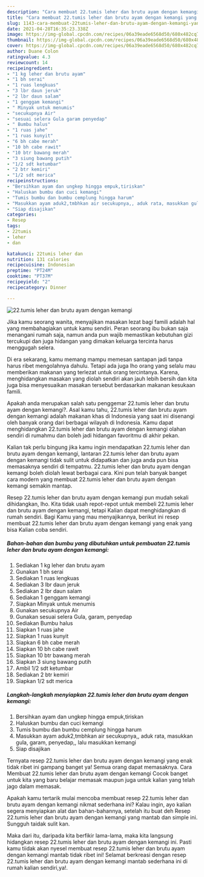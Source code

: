 ```yaml
---
description: "Cara membuat 22.tumis leher dan brutu ayam dengan kemangi yang enak dan Mudah Dibuat"
title: "Cara membuat 22.tumis leher dan brutu ayam dengan kemangi yang enak dan Mudah Dibuat"
slug: 1143-cara-membuat-22tumis-leher-dan-brutu-ayam-dengan-kemangi-yang-enak-dan-mudah-dibuat
date: 2021-04-28T16:35:23.338Z
image: https://img-global.cpcdn.com/recipes/06a39eade6568d50/680x482cq70/22tumis-leher-dan-brutu-ayam-dengan-kemangi-foto-resep-utama.jpg
thumbnail: https://img-global.cpcdn.com/recipes/06a39eade6568d50/680x482cq70/22tumis-leher-dan-brutu-ayam-dengan-kemangi-foto-resep-utama.jpg
cover: https://img-global.cpcdn.com/recipes/06a39eade6568d50/680x482cq70/22tumis-leher-dan-brutu-ayam-dengan-kemangi-foto-resep-utama.jpg
author: Duane Colon
ratingvalue: 4.3
reviewcount: 14
recipeingredient:
- "1 kg leher dan brutu ayam"
- "1 bh serai"
- "1 ruas lengkuas"
- "3 lbr daun jeruk"
- "2 lbr daun salam"
- "1 genggam kemangi"
- " Minyak untuk menumis"
- "secukupnya Air"
- "sesuai selera Gula garam penyedap"
- " Bumbu halus"
- "1 ruas jahe"
- "1 ruas kunyit"
- "6 bh cabe merah"
- "10 bh cabe rawit"
- "10 btr bawang merah"
- "3 siung bawang putih"
- "1/2 sdt ketumbar"
- "2 btr kemiri"
- "1/2 sdt merica"
recipeinstructions:
- "Bersihkan ayam dan ungkep hingga empuk,tiriskan"
- "Haluskan bumbu dan cuci kemangi"
- "Tumis bumbu dan bumbu cemplung hingga harum"
- "Masukkan ayam aduk2,tmbhkan air secukupnya,, aduk rata, masukkan gula, garam, penyedap,, lalu masukkan kemangi"
- "Siap disajikan"
categories:
- Resep
tags:
- 22tumis
- leher
- dan

katakunci: 22tumis leher dan 
nutrition: 131 calories
recipecuisine: Indonesian
preptime: "PT24M"
cooktime: "PT37M"
recipeyield: "2"
recipecategory: Dinner

---
```



![22.tumis leher dan brutu ayam dengan kemangi](https://img-global.cpcdn.com/recipes/06a39eade6568d50/680x482cq70/22tumis-leher-dan-brutu-ayam-dengan-kemangi-foto-resep-utama.jpg)

Jika kamu seorang wanita, menyajikan masakan lezat bagi famili adalah hal yang membahagiakan untuk kamu sendiri. Peran seorang ibu bukan saja menangani rumah saja, namun anda pun wajib memastikan kebutuhan gizi tercukupi dan juga hidangan yang dimakan keluarga tercinta harus menggugah selera.

Di era  sekarang, kamu memang mampu memesan santapan jadi tanpa harus ribet mengolahnya dahulu. Tetapi ada juga lho orang yang selalu mau memberikan makanan yang terlezat untuk orang tercintanya. Karena, menghidangkan masakan yang diolah sendiri akan jauh lebih bersih dan kita juga bisa menyesuaikan masakan tersebut berdasarkan makanan kesukaan famili. 



Apakah anda merupakan salah satu penggemar 22.tumis leher dan brutu ayam dengan kemangi?. Asal kamu tahu, 22.tumis leher dan brutu ayam dengan kemangi adalah makanan khas di Indonesia yang saat ini disenangi oleh banyak orang dari berbagai wilayah di Indonesia. Kamu dapat menghidangkan 22.tumis leher dan brutu ayam dengan kemangi olahan sendiri di rumahmu dan boleh jadi hidangan favoritmu di akhir pekan.

Kalian tak perlu bingung jika kamu ingin mendapatkan 22.tumis leher dan brutu ayam dengan kemangi, lantaran 22.tumis leher dan brutu ayam dengan kemangi tidak sulit untuk didapatkan dan juga anda pun bisa memasaknya sendiri di tempatmu. 22.tumis leher dan brutu ayam dengan kemangi boleh diolah lewat berbagai cara. Kini pun telah banyak banget cara modern yang membuat 22.tumis leher dan brutu ayam dengan kemangi semakin mantap.

Resep 22.tumis leher dan brutu ayam dengan kemangi pun mudah sekali dihidangkan, lho. Kita tidak usah repot-repot untuk membeli 22.tumis leher dan brutu ayam dengan kemangi, tetapi Kalian dapat menghidangkan di rumah sendiri. Bagi Kamu yang mau menyajikannya, berikut ini resep membuat 22.tumis leher dan brutu ayam dengan kemangi yang enak yang bisa Kalian coba sendiri.

<!--inarticleads1-->

##### Bahan-bahan dan bumbu yang dibutuhkan untuk pembuatan 22.tumis leher dan brutu ayam dengan kemangi:

1. Sediakan 1 kg leher dan brutu ayam
1. Gunakan 1 bh serai
1. Sediakan 1 ruas lengkuas
1. Sediakan 3 lbr daun jeruk
1. Sediakan 2 lbr daun salam
1. Sediakan 1 genggam kemangi
1. Siapkan  Minyak untuk menumis
1. Gunakan secukupnya Air
1. Gunakan sesuai selera Gula, garam, penyedap
1. Sediakan  Bumbu halus
1. Siapkan 1 ruas jahe
1. Siapkan 1 ruas kunyit
1. Siapkan 6 bh cabe merah
1. Siapkan 10 bh cabe rawit
1. Siapkan 10 btr bawang merah
1. Siapkan 3 siung bawang putih
1. Ambil 1/2 sdt ketumbar
1. Sediakan 2 btr kemiri
1. Siapkan 1/2 sdt merica




<!--inarticleads2-->

##### Langkah-langkah menyiapkan 22.tumis leher dan brutu ayam dengan kemangi:

1. Bersihkan ayam dan ungkep hingga empuk,tiriskan
1. Haluskan bumbu dan cuci kemangi
1. Tumis bumbu dan bumbu cemplung hingga harum
1. Masukkan ayam aduk2,tmbhkan air secukupnya,, aduk rata, masukkan gula, garam, penyedap,, lalu masukkan kemangi
1. Siap disajikan




Ternyata resep 22.tumis leher dan brutu ayam dengan kemangi yang enak tidak ribet ini gampang banget ya! Semua orang dapat memasaknya. Cara Membuat 22.tumis leher dan brutu ayam dengan kemangi Cocok banget untuk kita yang baru belajar memasak maupun juga untuk kalian yang telah jago dalam memasak.

Apakah kamu tertarik mulai mencoba membuat resep 22.tumis leher dan brutu ayam dengan kemangi nikmat sederhana ini? Kalau ingin, ayo kalian segera menyiapkan alat dan bahan-bahannya, setelah itu buat deh Resep 22.tumis leher dan brutu ayam dengan kemangi yang mantab dan simple ini. Sungguh taidak sulit kan. 

Maka dari itu, daripada kita berfikir lama-lama, maka kita langsung hidangkan resep 22.tumis leher dan brutu ayam dengan kemangi ini. Pasti kamu tiidak akan nyesel membuat resep 22.tumis leher dan brutu ayam dengan kemangi mantab tidak ribet ini! Selamat berkreasi dengan resep 22.tumis leher dan brutu ayam dengan kemangi mantab sederhana ini di rumah kalian sendiri,ya!.

